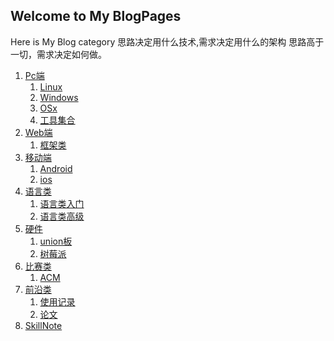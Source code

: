 ## Welcome to My BlogPages

Here is My Blog category
思路决定用什么技术,需求决定用什么的架构
思路高于一切，需求决定如何做。

1. [Pc端]()
    1. [Linux]()
    2. [Windows]()
    3. [OSx]()
    4. [工具集合]()
2. [Web端]()
    1. [框架类]()
3. [移动端]()
    1. [Android]()
    2. [ios]()
4. [语言类]()
    1. [语言类入门]()
    2. [语言类高级]()
5. [硬件]()
    1. [union板]()
    2. [树莓派]()
6. [比赛类]()
    1. [ACM]()
7. [前沿类]()
    1. [使用记录]()
    2. [论文]()
8. [SkillNote]()
